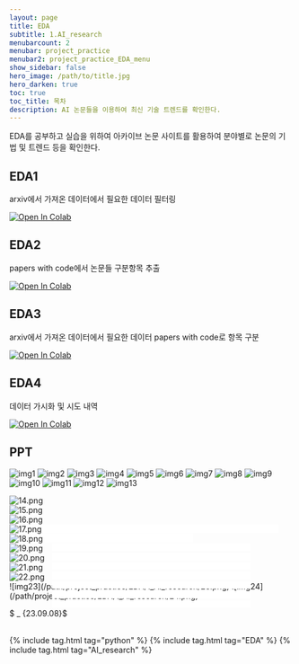 ```yaml
---
layout: page
title: EDA
subtitle: 1.AI_research
menubarcount: 2
menubar: project_practice
menubar2: project_practice_EDA_menu
show_sidebar: false
hero_image: /path/to/title.jpg
hero_darken: true
toc: true
toc_title: 목차
description: AI 논문들을 이용하여 최신 기술 트렌드를 확인한다.
---
```


EDA를 공부하고 실습을 위하여 아카이브 논문 사이트를 활용하여 분야별로 논문의 기법 및 트렌드 등을 확인한다.

## **EDA1**
arxiv에서 가져온 데이터에서 필요한 데이터 필터링

[![Open In Colab](https://colab.research.google.com/assets/colab-badge.svg)](https://colab.research.google.com/github/gitwtmo/AI_trend/blob/main/real/3_EDA1.ipynb)

## **EDA2**
papers with code에서 논문들 구분항목 추출

[![Open In Colab](https://colab.research.google.com/assets/colab-badge.svg)](https://colab.research.google.com/github/gitwtmo/AI_trend/blob/main/real/3_EDA2.ipynb)

## **EDA3**
arxiv에서 가져온 데이터에서 필요한 데이터 papers with code로 항목 구분

[![Open In Colab](https://colab.research.google.com/assets/colab-badge.svg)](https://colab.research.google.com/github/gitwtmo/AI_trend/blob/main/real/3_EDA3.ipynb)

## **EDA4**
데이터 가시화 및 시도 내역

[![Open In Colab](https://colab.research.google.com/assets/colab-badge.svg)](https://colab.research.google.com/github/gitwtmo/AI_trend/blob/main/real/3_EDA4.ipynb)

## **PPT**

![img1](/path/project_practice/EDA/1_AI_research/1.png)
![img2](/path/project_practice/EDA/1_AI_research/2.png)
![img3](/path/project_practice/EDA/1_AI_research/3.png)
![img4](/path/project_practice/EDA/1_AI_research/4.png)
![img5](/path/project_practice/EDA/1_AI_research/5.png)
![img6](/path/project_practice/EDA/1_AI_research/6.png)
![img7](/path/project_practice/EDA/1_AI_research/7.png)
![img8](/path/project_practice/EDA/1_AI_research/8.png)
![img9](/path/project_practice/EDA/1_AI_research/9.png)
![img10](/path/project_practice/EDA/1_AI_research/10.png)
![img11](/path/project_practice/EDA/1_AI_research/11.png)
![img12](/path/project_practice/EDA/1_AI_research/12.png)
![img13](/path/project_practice/EDA/1_AI_research/13.png)
<div style="position:relative">
    <iframe style="position:absolute; z-index: 0; margin-left:5%; margin-top:10%; padding-bottom:10%" width="90%" height="90%" frameborder="0" scrolling="no" src="//plotly.com/~biniy/20.embed"></iframe>
    <img style="z-index: -1;"
        src="/path/project_practice/EDA/1_AI_research/14.png"
        alt="14.png"
    />
</div>
<div style="position:relative">
    <iframe style="position:absolute; z-index: 0; margin-left:5%; margin-top:10%; padding-bottom:10%" width="60%" height="90%" frameborder="0" scrolling="no" src="//plotly.com/~biniy/16.embed"></iframe>
    <img style="z-index: -1;"
        src="/path/project_practice/EDA/1_AI_research/15.png"
        alt="15.png"
    />
</div>
<div style="position:relative">
    <iframe style="position:absolute; z-index: 0; margin-left:15%; margin-top:10%; padding-bottom:10%" width="70%" height="75%" frameborder="0" scrolling="no" src="//plotly.com/~biniy/63.embed"></iframe>
    <img style="z-index: -1;"
        src="/path/project_practice/EDA/1_AI_research/16.png"
        alt="16.png"
    />
</div>
<div style="position:relative">
    <iframe style="position:absolute; z-index: 0; margin-left:15%; margin-top:10%; padding-bottom:10%" width="70%" height="75%" frameborder="0" scrolling="no" src="//plotly.com/~wtmo/1.embed"></iframe>
    <img style="z-index: -1;"
        src="/path/project_practice/EDA/1_AI_research/17.png"
        alt="17.png"
    />
</div>
<div style="position:relative">
    <iframe style="position:absolute; z-index: 0; margin-left:15%; margin-top:10%; padding-bottom:10%" width="70%" height="75%" frameborder="0" scrolling="no" src="//plotly.com/~wtmo/7.embed"></iframe>
    <img style="z-index: -1;"
        src="/path/project_practice/EDA/1_AI_research/18.png"
        alt="18.png"
    />
</div>
<div style="position:relative">
    <iframe style="position:absolute; z-index: 0; margin-left:15%; margin-top:10%; padding-bottom:10%" width="70%" height="75%" frameborder="0" scrolling="no" src="//plotly.com/~wtmo/10.embed"></iframe>
    <img style="z-index: -1;"
        src="/path/project_practice/EDA/1_AI_research/19.png"
        alt="19.png"
    />
</div>
<div style="position:relative">
    <iframe style="position:absolute; z-index: 0; margin-left:15%; margin-top:10%; padding-bottom:10%" width="70%" height="75%" frameborder="0" scrolling="no" src="//plotly.com/~wtmo/21.embed"></iframe>
    <img style="z-index: -1;"
        src="/path/project_practice/EDA/1_AI_research/20.png"
        alt="20.png"
    />
</div>
<div style="position:relative">
    <iframe style="position:absolute; z-index: 0; margin-left:15%; margin-top:10%; padding-bottom:10%" width="70%" height="75%"  frameborder="0" scrolling="no" src="//plotly.com/~wtmo/15.embed"></iframe>
    <img style="z-index: -1;"
        src="/path/project_practice/EDA/1_AI_research/21.png"
        alt="21.png"
    />
</div>
<div style="position:relative">
    <iframe style="position:absolute; z-index: 0; margin-left:15%; margin-top:10%; padding-bottom:10%" width="70%" height="75%" frameborder="0" scrolling="no" src="//plotly.com/~wtmo/25.embed"></iframe>
    <img style="z-index: -1;"
        src="/path/project_practice/EDA/1_AI_research/22.png"
        alt="22.png"
    />
</div>
![img23](/path/project_practice/EDA/1_AI_research/23.png)
![img24](/path/project_practice/EDA/1_AI_research/24.png)

$ _ {23.09.08}$<br/><br/>



{% include tag.html tag="python" %}  {% include tag.html tag="EDA" %}  {% include tag.html tag="AI_research" %}
